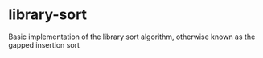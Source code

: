 # library-sort
Basic implementation of the library sort algorithm, otherwise known as the gapped insertion sort

